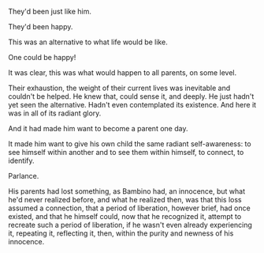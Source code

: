 They'd been just like him.

They'd been happy.

This was an alternative to what life would be like.

One could be happy!

It was clear, this was what would happen to all parents, on some level.

Their exhaustion, the weight of their current lives was inevitable and couldn't be helped. He knew that, could sense it, and deeply. He just hadn't yet seen the alternative. Hadn't even contemplated its existence. And here it was in all of its radiant glory.

And it had made him want to become a parent one day.

It made him want to give his own child the same radiant self-awareness: to see himself within another and to see them within himself, to connect, to identify.

Parlance.

His parents had lost something, as Bambino had, an innocence, but what he'd never realized before, and what he realized then, was that this loss assumed a connection, that a period of liberation, however brief, had once existed, and that he himself could, now that he recognized it, attempt to recreate such a period of liberation, if he wasn't even already experiencing it, repeating it, reflecting it, then, within the purity and newness of his innocence.